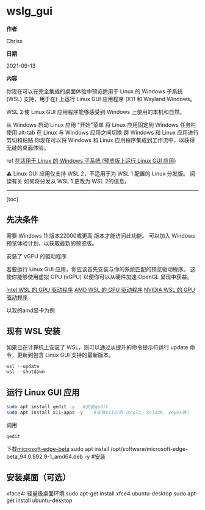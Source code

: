 # wslg_gui

**作者**

Chrisx

**日期**

2021-09-13

**内容**

你现在可以在完全集成的桌面体验中预览适用于 Linux 的 Windows 子系统 (WSL) 支持，用于在) 上运行 Linux GUI 应用程序 (X11 和 Wayland Windows。

WSL 2 使 Linux GUI 应用程序能够感受到 Windows 上使用的本机和自然。

从 Windows 启动 Linux 应用 "开始"菜单
将 Linux 应用固定到 Windows 任务栏
使用 alt-tab 在 Linux 与 Windows 应用之间切换
跨 Windows 和 Linux 应用进行剪切和粘贴
你现在可以将 Windows 和 Linux 应用程序集成到工作流中，以获得无缝的桌面体验。

ref [在适用于 Linux 的 Windows 子系统 (预览版上运行 Linux GUI 应用)](https://docs.microsoft.com/zh-cn/windows/wsl/tutorials/gui-apps)

:warning: Linux GUI 应用仅支持 WSL 2，不适用于为 WSL 1 配置的 Linux 分发版。 阅读有关 如何将分发从 WSL 1 更改为 WSL 2的信息。

----

[toc]

## 先决条件

需要 Windows 11 版本22000或更高 版本才能访问此功能。 可以加入 Windows 预览体验计划，以获取最新的预览版。

安装了 vGPU 的驱动程序

若要运行 Linux GUI 应用，你应该首先安装与你的系统匹配的预览驱动程序。 这使你能够使用虚拟 GPU (vGPU) 以便你可以从硬件加速 OpenGL 呈现中获益。

[Intel WSL 的 GPU 驱动程序](https://developer.nvidia.com/cuda/wsl)
[AMD WSL 的 GPU 驱动程序](https://www.amd.com/en/support/kb/release-notes/rn-rad-win-wsl-support)
[NVIDIA WSL 的 GPU 驱动程序](https://developer.nvidia.com/cuda/wsl)

以我的amd显卡为例

## 现有 WSL 安装

如果已在计算机上安装了 WSL，则可以通过从提升的命令提示符运行 update 命令，更新到包含 Linux GUI 支持的最新版本。

```powershell
wsl --update
wsl --shutdown


```

## 运行 Linux GUI 应用

```sh
sudo apt install gedit -y   #安装gedit
sudo apt install x11-apps -y    #安装x11应用（xcalc, xclock, xeyes等）
```

调用

```sh
gedit

```

下载[microsoft-edge-beta](https://packages.microsoft.com/repos/edge/pool/main/m/microsoft-edge-beta/)
sudo apt install /opt/software/microsoft-edge-beta_94.0.992.9-1_amd64.deb -y   #安装

## 安装桌面（可选）

xface4: 轻量级桌面环境
sudo apt-get install xfce4
ubuntu-desktop
sudo apt-get install ubuntu-desktop

<!--


ref [Run any Desktop Environment in WSL](https://github.com/Microsoft/WSL/issues/637)

## 安装X Server

下载并安装VcXsrv，安装之后桌面会出现两个快捷方式分别为VcXsrv和XLaunch。

## 安装Ubuntu桌面

在Windows系统中安装X Server后，开始在WSL中通过命令行安装Ubuntu桌面组件，步骤如下：

1. #更新系统
sudo apt-get update && sudo apt-get upgrade 

2. 安装桌面组件，该过程需要一些时间，请坐和放宽~~

echo "y"|sudo apt-get install ubuntu-desktop

## 配置桌面

1. 打开Windows主系统桌面的XLaunch图标，并按照图示操作。

one window without titlebar
display number： -1

2. 点击下一步保持默认设置直到最后完成

3. 切换到的bash窗口，执行以下命令配置端口，设置桌面环境并退出

export DISPLAY=localhost:0
sudo ccsm

将 wsl1 更新道到 wsl2 后，vcxsrv 需要重新配置冰并且配置方法变了

WSL1为：

export DISPLAY=localhost:0
WSL2为：

export DISPLAY=`cat /etc/resolv.conf | grep nameserver | awk '{print $2}'`:0
随后打开Xlaunch，注意要勾选Disable access control，否则会报错如下

Authorization required, but no authorization protocol specified
Error: Can't open display

1. 切换到bash窗口，执行以下命令并切换回VcXsrv窗口查看效果

sudo service dbus restart
gnome-session
-->